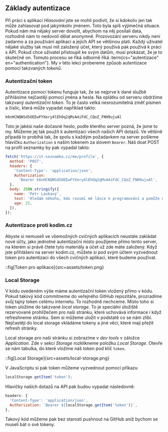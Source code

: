 ## Základy autentizace

Při práci s aplikací _Hlasování_ jste se mohli podivit, že si kdokoliv jen tak může zahlasovat pod jakýmkoliv jménem. Toto byla spíš výjimečná situace. Pokud nám má nějaký server dovolit, abychom na něj posílali data, rozhodně nám to nedovolí dělat anonymně. Prozovozání serveru nikdy není zadarmo a za používání aplikací a jejich API se většinou platí. Každý uživatel nějaké služby tak musí mít založený účet, který používá pak používá k práci s API. Pokud chce uživatel přistoupit ke svým datům, musí prokázat, že je to skutečně on. Tomuto procesu se říká odborně říká :term{cs="autentizace" en="authentication"}. My v této lekci probereme způsob autentizace pomocí takzvaných _tokenů_.

### Autentizační token

Autentizace pomocí tokenu funguje tak, že se nejprve k dané službě přihlásíme nejčastěji pomocí jména a hesla. Na oplátku od serveru obdržíme takzvaný _autentizační token_. To je často velká nesrozumitelná změť písmen a číslic, která může vypadat například takto:

```
k6nHCNQNSdSOEEwFYXery4lEhOq2qMsA4iFdC_CQoZ_FNH9ujuAl
```

Toto je jakési naše dočasné heslo, podle kterého server pozná, že jsme to my. Můžeme jej tak použít k autentizaci všech našich API dotazů. Ve většině případá to probíhá tak, že spolu s každým požadavkem na server pošleme hlavičku `Authorization` s naším tokenem za slovem `Bearer`. Náš doat POST na profil seznamky by pak vypadal takto:

```js
fetch('https://it-seznamka.cz/me/profile', {
  method: 'POST',
  headers: {
    'Content-Type': 'application/json',
    Authorization:
      'Bearer k6nHCNQNSdSOEEwFYXery4lEhOq2qMsA4iFdC_CQoZ_FNH9ujuAl',
  },
  body: JSON.stringify({
    name: 'Petr Laskavý',
    text: 'Hledám někoho, kdo rozumí mé lásce k programování a pomůže mi s debugováním mého křehkého srdce',
    age: 25,
  }),
});
```

### Autentizace proti kodim.cz

Abyste si nemuseli ve všemožných cvičných aplikacích neustále zakládat nové účty, jako jednotné autentizační místo použijeme přímo tento server, na kterém si právě čtete tyto materiály a účet už zde máte založený. Když jste přihlášeni na server kodim.cz, můžete si pod svým účtem vyzvednout token pro autentizaci do všech cvičných aplikací, které budeme používat.

::fig[Token pro aplikace]{src=assets/token.png}

### Local Storage

V kódu ovedeném výše máme autentizační token vložený přímo v kódu. Pokud takový kód commitneme do veřejného GitHub repozitáře, prozradíme svůj tajný token celému internetu. To rozhodně nechceme. Místo toho si token uložíme do takzvané _local storage_. To je speciální úložiště rezervované prohlížečem pro naši stránku, které uchovává informace i když refreshneme stránku. Sem si můžeme uložit v podstatě co se nám zlíbí. Nejčastějí do local storage vkládáme tokeny a jiné věci, které mají přežít refresh stránky.

Local storage pro naši stránku si zobrazíme v _dev tools_ v záložce _Application_. Zde v sekci _Storage_ rozklíkneme položku _Local Storage_. Otevře se nám tabulka, do které vložíme náš token pod klíč `token`.

::fig[Local Storage]{src=assets/local-storage.png}

V JavaScriptu si pak token můžeme vyzvednout pomocí příkazu

```js
localStorage.getItem('token');
```

Hlavičky naších dotazů na API pak budou vypadat následovně:

```js
headers: {
  'Content-Type': 'application/json',
  Authorization: `Bearer ${localStorage.getItem('token')}`,
},
```

Takový kód můžeme pak bez starostí pushnout na GitHub aniž bychom se museli bát o své tokeny.
